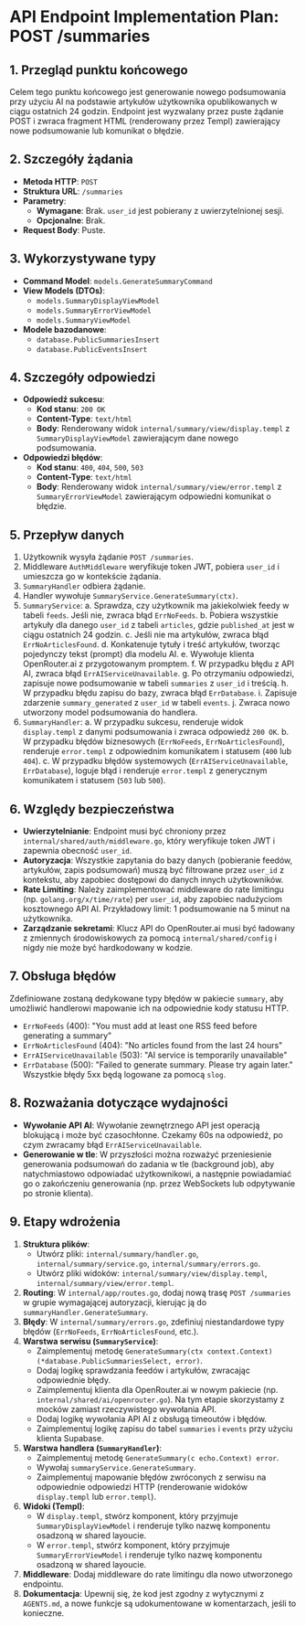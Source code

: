 # API Endpoint Implementation Plan: POST /summaries

## 1. Przegląd punktu końcowego

Celem tego punktu końcowego jest generowanie nowego podsumowania przy użyciu AI na podstawie artykułów użytkownika opublikowanych w ciągu ostatnich 24 godzin. Endpoint jest wyzwalany przez puste żądanie POST i zwraca fragment HTML (renderowany przez Templ) zawierający nowe podsumowanie lub komunikat o błędzie.

## 2. Szczegóły żądania

- **Metoda HTTP**: `POST`
- **Struktura URL**: `/summaries`
- **Parametry**:
  - **Wymagane**: Brak. `user_id` jest pobierany z uwierzytelnionej sesji.
  - **Opcjonalne**: Brak.
- **Request Body**: Puste.

## 3. Wykorzystywane typy

- **Command Model**: `models.GenerateSummaryCommand`
- **View Models (DTOs)**:
  - `models.SummaryDisplayViewModel`
  - `models.SummaryErrorViewModel`
  - `models.SummaryViewModel`
- **Modele bazodanowe**:
  - `database.PublicSummariesInsert`
  - `database.PublicEventsInsert`

## 4. Szczegóły odpowiedzi

- **Odpowiedź sukcesu**:
  - **Kod stanu**: `200 OK`
  - **Content-Type**: `text/html`
  - **Body**: Renderowany widok `internal/summary/view/display.templ` z `SummaryDisplayViewModel` zawierającym dane nowego podsumowania.
- **Odpowiedzi błędów**:
  - **Kod stanu**: `400`, `404`, `500`, `503`
  - **Content-Type**: `text/html`
  - **Body**: Renderowany widok `internal/summary/view/error.templ` z `SummaryErrorViewModel` zawierającym odpowiedni komunikat o błędzie.

## 5. Przepływ danych

1.  Użytkownik wysyła żądanie `POST /summaries`.
2.  Middleware `AuthMiddleware` weryfikuje token JWT, pobiera `user_id` i umieszcza go w kontekście żądania.
3.  `SummaryHandler` odbiera żądanie.
4.  Handler wywołuje `SummaryService.GenerateSummary(ctx)`.
5.  `SummaryService`:
    a. Sprawdza, czy użytkownik ma jakiekolwiek feedy w tabeli `feeds`. Jeśli nie, zwraca błąd `ErrNoFeeds`.
    b. Pobiera wszystkie artykuły dla danego `user_id` z tabeli `articles`, gdzie `published_at` jest w ciągu ostatnich 24 godzin.
    c. Jeśli nie ma artykułów, zwraca błąd `ErrNoArticlesFound`.
    d. Konkatenuje tytuły i treść artykułów, tworząc pojedynczy tekst (prompt) dla modelu AI.
    e. Wywołuje klienta OpenRouter.ai z przygotowanym promptem.
    f. W przypadku błędu z API AI, zwraca błąd `ErrAIServiceUnavailable`.
    g. Po otrzymaniu odpowiedzi, zapisuje nowe podsumowanie w tabeli `summaries` z `user_id` i treścią.
    h. W przypadku błędu zapisu do bazy, zwraca błąd `ErrDatabase`.
    i. Zapisuje zdarzenie `summary_generated` z `user_id` w tabeli `events`.
    j. Zwraca nowo utworzony model podsumowania do handlera.
6.  `SummaryHandler`:
    a. W przypadku sukcesu, renderuje widok `display.templ` z danymi podsumowania i zwraca odpowiedź `200 OK`.
    b. W przypadku błędów biznesowych (`ErrNoFeeds`, `ErrNoArticlesFound`), renderuje `error.templ` z odpowiednim komunikatem i statusem (`400` lub `404`).
    c. W przypadku błędów systemowych (`ErrAIServiceUnavailable`, `ErrDatabase`), loguje błąd i renderuje `error.templ` z generycznym komunikatem i statusem (`503` lub `500`).

## 6. Względy bezpieczeństwa

- **Uwierzytelnianie**: Endpoint musi być chroniony przez `internal/shared/auth/middleware.go`, który weryfikuje token JWT i zapewnia obecność `user_id`.
- **Autoryzacja**: Wszystkie zapytania do bazy danych (pobieranie feedów, artykułów, zapis podsumowań) muszą być filtrowane przez `user_id` z kontekstu, aby zapobiec dostępowi do danych innych użytkowników.
- **Rate Limiting**: Należy zaimplementować middleware do rate limitingu (np. `golang.org/x/time/rate`) per `user_id`, aby zapobiec nadużyciom kosztownego API AI. Przykładowy limit: 1 podsumowanie na 5 minut na użytkownika.
- **Zarządzanie sekretami**: Klucz API do OpenRouter.ai musi być ładowany z zmiennych środowiskowych za pomocą `internal/shared/config` i nigdy nie może być hardkodowany w kodzie.

## 7. Obsługa błędów

Zdefiniowane zostaną dedykowane typy błędów w pakiecie `summary`, aby umożliwić handlerowi mapowanie ich na odpowiednie kody statusu HTTP.

- `ErrNoFeeds` (400): "You must add at least one RSS feed before generating a summary"
- `ErrNoArticlesFound` (404): "No articles found from the last 24 hours"
- `ErrAIServiceUnavailable` (503): "AI service is temporarily unavailable"
- `ErrDatabase` (500): "Failed to generate summary. Please try again later."
  Wszystkie błędy 5xx będą logowane za pomocą `slog`.

## 8. Rozważania dotyczące wydajności

- **Wywołanie API AI**: Wywołanie zewnętrznego API jest operacją blokującą i może być czasochłonne. Czekamy 60s na odpowiedź, po czym zwracamy błąd `ErrAIServiceUnavailable`.
- **Generowanie w tle**: W przyszłości można rozważyć przeniesienie generowania podsumowań do zadania w tle (background job), aby natychmiastowo odpowiadać użytkownikowi, a następnie powiadamiać go o zakończeniu generowania (np. przez WebSockets lub odpytywanie po stronie klienta).

## 9. Etapy wdrożenia

1.  **Struktura plików**:
    - Utwórz pliki: `internal/summary/handler.go`, `internal/summary/service.go`, `internal/summary/errors.go`.
    - Utwórz pliki widoków: `internal/summary/view/display.templ`, `internal/summary/view/error.templ`.
2.  **Routing**: W `internal/app/routes.go`, dodaj nową trasę `POST /summaries` w grupie wymagającej autoryzacji, kierując ją do `summaryHandler.GenerateSummary`.
3.  **Błędy**: W `internal/summary/errors.go`, zdefiniuj niestandardowe typy błędów (`ErrNoFeeds`, `ErrNoArticlesFound`, etc.).
4.  **Warstwa serwisu (`SummaryService`)**:
    - Zaimplementuj metodę `GenerateSummary(ctx context.Context) (*database.PublicSummariesSelect, error)`.
    - Dodaj logikę sprawdzania feedów i artykułów, zwracając odpowiednie błędy.
    - Zaimplementuj klienta dla OpenRouter.ai w nowym pakiecie (np. `internal/shared/ai/openrouter.go`). Na tym etapie skorzystamy z mocków zamiast rzeczywistego wywołania API.
    - Dodaj logikę wywołania API AI z obsługą timeoutów i błędów.
    - Zaimplementuj logikę zapisu do tabel `summaries` i `events` przy użyciu klienta Supabase.
5.  **Warstwa handlera (`SummaryHandler`)**:
    - Zaimplementuj metodę `GenerateSummary(c echo.Context) error`.
    - Wywołaj `summaryService.GenerateSummary`.
    - Zaimplementuj mapowanie błędów zwróconych z serwisu na odpowiednie odpowiedzi HTTP (renderowanie widoków `display.templ` lub `error.templ`).
6.  **Widoki (Templ)**:
    - W `display.templ`, stwórz komponent, który przyjmuje `SummaryDisplayViewModel` i renderuje tylko nazwę komponentu osadzoną w shared layoucie.
    - W `error.templ`, stwórz komponent, który przyjmuje `SummaryErrorViewModel` i renderuje tylko nazwę komponentu osadzoną w shared layoucie.
7.  **Middleware**: Dodaj middleware do rate limitingu dla nowo utworzonego endpointu.
8.  **Dokumentacja**: Upewnij się, że kod jest zgodny z wytycznymi z `AGENTS.md`, a nowe funkcje są udokumentowane w komentarzach, jeśli to konieczne.
